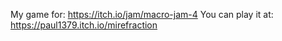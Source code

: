 My game for: https://itch.io/jam/macro-jam-4
You can play it at: https://paul1379.itch.io/mirefraction
